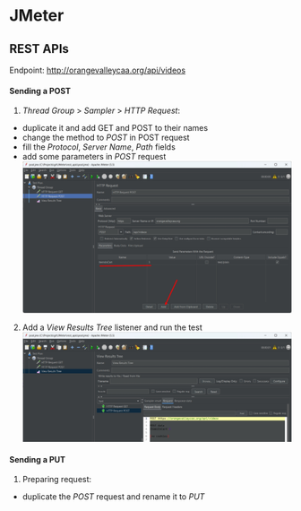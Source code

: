 # JMeter

## REST APIs

Endpoint: http://orangevalleycaa.org/api/videos

#### Sending a POST

1. *Thread Group* > *Sampler* > *HTTP Request*:
- duplicate it and add GET and POST to their names
- change the method to *POST* in POST request
- fill the *Protocol*, *Server Name*, *Path* fields
- add some parameters in *POST* request 
![POST Parameters](/rest_api/screenshots/post_params.jpg "parameter")

2. Add a *View Results Tree* listener and run the test
![POST result](/rest_api/screenshots/post_result.jpg "test run")

#### Sending a PUT

1. Preparing request:
- duplicate the *POST* request and rename it to *PUT*
